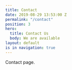 ```yaml
---
title: Contact
date: 2019-08-29 13:53:00 Z
permalink: "/contact"
position: 3
hero:
  title: Contact Us
  body: We are available
layout: default
is in navigation: true
---
```


Contact page.